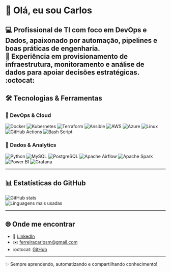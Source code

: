 # 👋 Olá, eu sou Carlos

💻 Profissional de **TI** com foco em **DevOps** e **Dados**, apaixonado por automação, pipelines e boas práticas de engenharia.  
🚀 Experiência em provisionamento de infraestrutura, monitoramento e análise de dados para apoiar decisões estratégicas.  
:octocat:
---

## 🛠️ Tecnologias & Ferramentas  

### 🔹 DevOps & Cloud
![Docker](https://img.shields.io/badge/-Docker-2496ED?logo=docker&logoColor=white&style=flat)
![Kubernetes](https://img.shields.io/badge/-Kubernetes-326CE5?logo=kubernetes&logoColor=white&style=flat)
![Terraform](https://img.shields.io/badge/-Terraform-7B42BC?logo=terraform&logoColor=white&style=flat)
![Ansible](https://img.shields.io/badge/-Ansible-EE0000?logo=ansible&logoColor=white&style=flat)
![AWS](https://img.shields.io/badge/-AWS-232F3E?logo=amazon-aws&logoColor=white&style=flat)
![Azure](https://img.shields.io/badge/-Azure-0078D4?logo=microsoft-azure&logoColor=white&style=flat)
![Linux](https://img.shields.io/badge/-Linux-FCC624?logo=linux&logoColor=black&style=flat)
![GitHub Actions](https://img.shields.io/badge/github%20actions-%232671E5.svg?style=for-the-badge&logo=githubactions&logoColor=white&style=flat)
![Bash Script](https://img.shields.io/badge/bash_script-%23121011.svg?style=for-the-badge&logo=gnu-bash&logoColor=white&style=flat)

### 🔹 Dados & Analytics
![Python](https://img.shields.io/badge/-Python-3776AB?logo=python&logoColor=white&style=flat)
![MySQL](https://img.shields.io/badge/-MySQL-4479A1?logo=mysql&logoColor=white&style=flat)
![PostgreSQL](https://img.shields.io/badge/-PostgreSQL-336791?logo=postgresql&logoColor=white&style=flat)
![Apache Airflow](https://img.shields.io/badge/-Airflow-017CEE?logo=apache-airflow&logoColor=white&style=flat)
![Apache Spark](https://img.shields.io/badge/-Spark-E25A1C?logo=apachespark&logoColor=white&style=flat)
![Power BI](https://img.shields.io/badge/-PowerBI-F2C811?logo=powerbi&logoColor=black&style=flat)
![Grafana](https://img.shields.io/badge/-Grafana-F46800?logo=grafana&logoColor=white&style=flat) 

---

## 📊 Estatísticas do GitHub

<p align="left">
  <img src="https://github-readme-stats.vercel.app/api?username=carlosalbertomagnoferreira&show_icons=true&theme=tokyonight" alt="GitHub stats" />
  <br/>
  <img src="https://github-readme-stats.vercel.app/api/top-langs/?username=carlosalbertomagnoferreira&layout=compact&theme=tokyonight" alt="Linguagens mais usadas" />
</p>

---

## 🌐 Onde me encontrar

- 💼 [LinkedIn](https://www.linkedin.com/in/carlos-magno-9668a547)
- ✉️ [ferreiracarlosm@gmail.com](mailto:ferreiracarlosm@gmail.com)
- :octocat: [GitHub](https://github.com/carlosalbertomagnoferreira)

---

✨ Sempre aprendendo, automatizando e compartilhando conhecimento!
